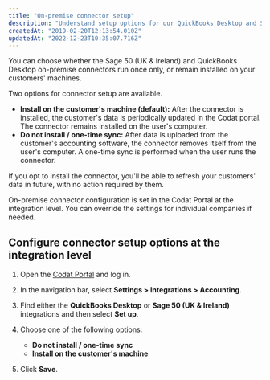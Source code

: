 ```yaml
---
title: "On-premise connector setup"
description: "Understand setup options for our QuickBooks Desktop and Sage 50 (UK & Ireland) on-premise connectors."
createdAt: "2019-02-20T12:13:54.010Z"
updatedAt: "2022-12-23T10:35:07.716Z"
---
```


You can choose whether the Sage 50 (UK & Ireland) and QuickBooks Desktop on-premise connectors run once only, or remain installed on your customers' machines.

Two options for connector setup are available.

- **Install on the customer's machine (default):** After the connector is installed, the customer's data is periodically updated in the Codat portal. The connector remains installed on the user's computer.
- **Do not install / one-time sync:** After data is uploaded from the customer's accounting software, the connector removes itself from the user's computer. A one-time sync is performed when the user runs the connector.

If you opt to install the connector, you'll be able to refresh your customers' data in future, with no action required by them.

On-premise connector configuration is set in the Codat Portal at the integration level. You can override the settings for individual companies if needed.

## Configure connector setup options at the integration level

1. Open the [Codat Portal](https://app.codat.io) and log in.
2. In the navigation bar, select **Settings > Integrations > Accounting**.
3. Find either the **QuickBooks Desktop** or **Sage 50 (UK & Ireland)** integrations and then select **Set up**.
4. Choose one of the following options:
   - **Do not install / one-time sync**
   - **Install on the customer's machine**

5. Click **Save**.
